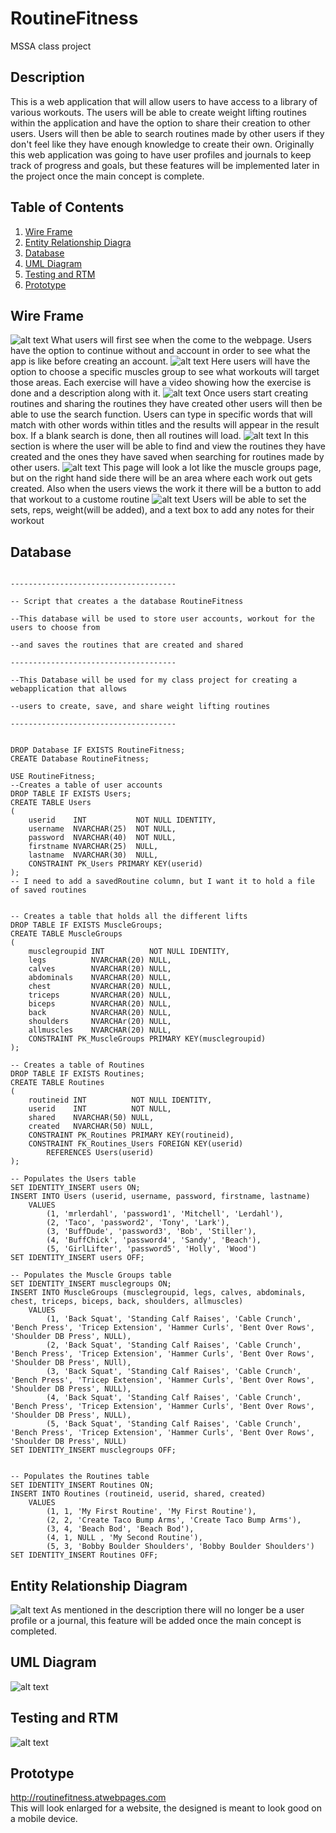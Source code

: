 # RoutineFitness
MSSA class project

## Description
This is a web application that will allow users to have access to a library of various workouts. The users will be able to create weight lifting routines within the application and have the option to share their creation to other users. Users will then be able to search routines made by other users if they don't feel like they have enough knowledge to create their own. Originally this web application was going to have user profiles and journals to keep track of progress and goals, but these features will be implemented later in the project once the main concept is complete.

## Table of Contents
1. [Wire Frame](#Wire-Frame)
2. [Entity Relationship Diagra](#Entity-Relationship-Diagram)
3. [Database](#Database)
4. [UML Diagram](#UML-Diagram)
5. [Testing and RTM](#Testing-and-RTM)
6. [Prototype](#Prototype)

## Wire Frame
![alt text](/ProjectFiles/WireFrame/FrontPage.jpg)
What users will first see when the come to the webpage. Users have the option to continue without and account in order to see what the app is like before creating an account.
![alt text](/ProjectFiles/WireFrame/MuscleGroupsPage.jpg)
Here users will have the option to choose a specific muscles group to see what workouts will target those areas. Each exercise will have a video showing how the exercise is done and a description along with it.
![alt text](/ProjectFiles/WireFrame/SearchRoutinePage.jpg)
Once users start creating routines and sharing the routines they have created other users will then be able to use the search function. Users can type in specific words that will match with other words within titles and the results will appear in the result box. If a blank search is done, then all routines will load.
![alt text](/ProjectFiles/WireFrame/SavedRoutinePage.jpg)
In this section is where the user will be able to find and view the routines they have created and the ones they have saved when searching for routines made by other users.
![alt text](/ProjectFiles/WireFrame/CreateRoutine.jpg)
This page will look a lot like the muscle groups page, but on the right hand side there will be an area where each work out gets created. Also when the users views the work it there will be a button to add that workout to a custome routine
![alt text](/ProjectFiles/WireFrame/CreateRoutineRepsSets.jpg)
Users will be able to set the sets, reps, weight(will be added), and a text box to add any notes for their workout

## Database
<pre><code>
-------------------------------------<br>
-- Script that creates a the database RoutineFitness<br>
--This database will be used to store user accounts, workout for the users to choose from<br>
--and saves the routines that are created and shared<br>
-------------------------------------<br>
--This Database will be used for my class project for creating a webapplication that allows<br>
--users to create, save, and share weight lifting routines<br>
-------------------------------------<br>

DROP Database IF EXISTS RoutineFitness;
CREATE Database RoutineFitness;

USE RoutineFitness;
--Creates a table of user accounts
DROP TABLE IF EXISTS Users;
CREATE TABLE Users
(
	userid    INT           NOT NULL IDENTITY,
	username  NVARCHAR(25)  NOT NULL,
	password  NVARCHAR(40)  NOT NULL,
	firstname NVARCHAR(25)  NULL,
	lastname  NVARCHAR(30)  NULL,
	CONSTRAINT PK_Users PRIMARY KEY(userid) 
);
-- I need to add a savedRoutine column, but I want it to hold a file of saved routines


-- Creates a table that holds all the different lifts
DROP TABLE IF EXISTS MuscleGroups;
CREATE TABLE MuscleGroups
(
	musclegroupid INT          NOT NULL IDENTITY,
	legs          NVARCHAR(20) NULL,
	calves        NVARCHAR(20) NULL,
	abdominals    NVARCHAR(20) NULL,
	chest         NVARCHAR(20) NULL,
	triceps       NVARCHAR(20) NULL,
	biceps        NVARCHAR(20) NULL,
	back          NVARCHAR(20) NULL,
	shoulders     NVARCHAr(20) NULL,
	allmuscles    NVARCHAR(20) NULL,
	CONSTRAINT PK_MuscleGroups PRIMARY KEY(musclegroupid)
);

-- Creates a table of Routines
DROP TABLE IF EXISTS Routines;
CREATE TABLE Routines
(
	routineid INT          NOT NULL IDENTITY,
	userid    INT          NOT NULL,
	shared    NVARCHAR(50) NULL,
	created   NVARCHAR(50) NULL,
	CONSTRAINT PK_Routines PRIMARY KEY(routineid),
	CONSTRAINT FK_Routines_Users FOREIGN KEY(userid)
		REFERENCES Users(userid)
);

-- Populates the Users table
SET IDENTITY_INSERT users ON;
INSERT INTO Users (userid, username, password, firstname, lastname)
	VALUES
		(1, 'mrlerdahl', 'password1', 'Mitchell', 'Lerdahl'),
		(2, 'Taco', 'password2', 'Tony', 'Lark'),
		(3, 'BuffDude', 'password3', 'Bob', 'Stiller'),
		(4, 'BuffChick', 'password4', 'Sandy', 'Beach'),
		(5, 'GirlLifter', 'password5', 'Holly', 'Wood')
SET IDENTITY_INSERT users OFF;

-- Populates the Muscle Groups table
SET IDENTITY_INSERT musclegroups ON;
INSERT INTO MuscleGroups (musclegroupid, legs, calves, abdominals, chest, triceps, biceps, back, shoulders, allmuscles)
	VALUES
		(1, 'Back Squat', 'Standing Calf Raises', 'Cable Crunch', 'Bench Press', 'Tricep Extension', 'Hammer Curls', 'Bent Over Rows', 'Shoulder DB Press', NULL),
		(2, 'Back Squat', 'Standing Calf Raises', 'Cable Crunch', 'Bench Press', 'Tricep Extension', 'Hammer Curls', 'Bent Over Rows', 'Shoulder DB Press', NUll),
		(3, 'Back Squat', 'Standing Calf Raises', 'Cable Crunch', 'Bench Press', 'Tricep Extension', 'Hammer Curls', 'Bent Over Rows', 'Shoulder DB Press', NULL),
		(4, 'Back Squat', 'Standing Calf Raises', 'Cable Crunch', 'Bench Press', 'Tricep Extension', 'Hammer Curls', 'Bent Over Rows', 'Shoulder DB Press', NULL),
		(5, 'Back Squat', 'Standing Calf Raises', 'Cable Crunch', 'Bench Press', 'Tricep Extension', 'Hammer Curls', 'Bent Over Rows', 'Shoulder DB Press', NULL)
SET IDENTITY_INSERT musclegroups OFF;


-- Populates the Routines table
SET IDENTITY_INSERT Routines ON;
INSERT INTO Routines (routineid, userid, shared, created)
	VALUES
		(1, 1, 'My First Routine', 'My First Routine'),
		(2, 2, 'Create Taco Bump Arms', 'Create Taco Bump Arms'),
		(3, 4, 'Beach Bod', 'Beach Bod'),
		(4, 1, NULL , 'My Second Routine'),
		(5, 3, 'Bobby Boulder Shoulders', 'Bobby Boulder Shoulders')
SET IDENTITY_INSERT Routines OFF;
</code></pre>

## Entity Relationship Diagram
![alt text](/ProjectFiles/ERD2.jpg)
As mentioned in the description there will no longer be a user profile or a journal, this feature will be added once the main concept is completed.

## UML Diagram
![alt text](/ProjectFiles/UML.jpg)

## Testing and RTM
![alt text](/ProjectFiles/TestsRTM.JPG)


## Prototype
http://routinefitness.atwebpages.com <br>
This will look enlarged for a website, the designed is meant to look good on a mobile device.
